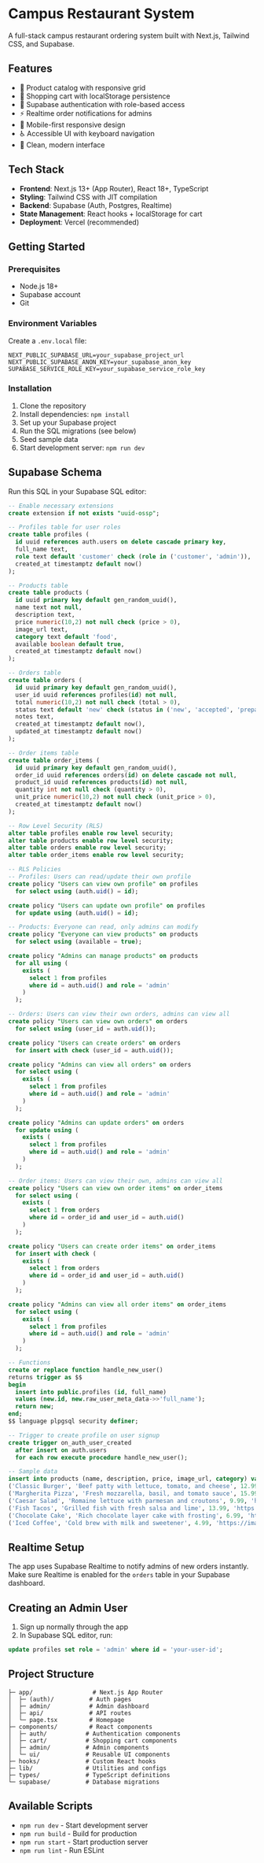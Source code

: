 # Campus Restaurant System

A full-stack campus restaurant ordering system built with Next.js, Tailwind CSS, and Supabase.

## Features

- 🍕 Product catalog with responsive grid
- 🛒 Shopping cart with localStorage persistence  
- 🔐 Supabase authentication with role-based access
- ⚡ Realtime order notifications for admins
- 📱 Mobile-first responsive design
- ♿ Accessible UI with keyboard navigation
- 🎨 Clean, modern interface

## Tech Stack

- **Frontend**: Next.js 13+ (App Router), React 18+, TypeScript
- **Styling**: Tailwind CSS with JIT compilation
- **Backend**: Supabase (Auth, Postgres, Realtime)
- **State Management**: React hooks + localStorage for cart
- **Deployment**: Vercel (recommended)

## Getting Started

### Prerequisites

- Node.js 18+
- Supabase account
- Git

### Environment Variables

Create a `.env.local` file:

```env
NEXT_PUBLIC_SUPABASE_URL=your_supabase_project_url
NEXT_PUBLIC_SUPABASE_ANON_KEY=your_supabase_anon_key
SUPABASE_SERVICE_ROLE_KEY=your_supabase_service_role_key
```

### Installation

1. Clone the repository
2. Install dependencies: `npm install`
3. Set up your Supabase project
4. Run the SQL migrations (see below)
5. Seed sample data
6. Start development server: `npm run dev`

## Supabase Schema

Run this SQL in your Supabase SQL editor:

```sql
-- Enable necessary extensions
create extension if not exists "uuid-ossp";

-- Profiles table for user roles
create table profiles (
  id uuid references auth.users on delete cascade primary key,
  full_name text,
  role text default 'customer' check (role in ('customer', 'admin')),
  created_at timestamptz default now()
);

-- Products table
create table products (
  id uuid primary key default gen_random_uuid(),
  name text not null,
  description text,
  price numeric(10,2) not null check (price > 0),
  image_url text,
  category text default 'food',
  available boolean default true,
  created_at timestamptz default now()
);

-- Orders table
create table orders (
  id uuid primary key default gen_random_uuid(),
  user_id uuid references profiles(id) not null,
  total numeric(10,2) not null check (total > 0),
  status text default 'new' check (status in ('new', 'accepted', 'preparing', 'completed', 'cancelled')),
  notes text,
  created_at timestamptz default now(),
  updated_at timestamptz default now()
);

-- Order items table
create table order_items (
  id uuid primary key default gen_random_uuid(),
  order_id uuid references orders(id) on delete cascade not null,
  product_id uuid references products(id) not null,
  quantity int not null check (quantity > 0),
  unit_price numeric(10,2) not null check (unit_price > 0),
  created_at timestamptz default now()
);

-- Row Level Security (RLS)
alter table profiles enable row level security;
alter table products enable row level security;
alter table orders enable row level security;
alter table order_items enable row level security;

-- RLS Policies
-- Profiles: Users can read/update their own profile
create policy "Users can view own profile" on profiles
  for select using (auth.uid() = id);

create policy "Users can update own profile" on profiles
  for update using (auth.uid() = id);

-- Products: Everyone can read, only admins can modify
create policy "Everyone can view products" on products
  for select using (available = true);

create policy "Admins can manage products" on products
  for all using (
    exists (
      select 1 from profiles 
      where id = auth.uid() and role = 'admin'
    )
  );

-- Orders: Users can view their own orders, admins can view all
create policy "Users can view own orders" on orders
  for select using (user_id = auth.uid());

create policy "Users can create orders" on orders
  for insert with check (user_id = auth.uid());

create policy "Admins can view all orders" on orders
  for select using (
    exists (
      select 1 from profiles 
      where id = auth.uid() and role = 'admin'
    )
  );

create policy "Admins can update orders" on orders
  for update using (
    exists (
      select 1 from profiles 
      where id = auth.uid() and role = 'admin'
    )
  );

-- Order items: Users can view their own, admins can view all
create policy "Users can view own order items" on order_items
  for select using (
    exists (
      select 1 from orders 
      where id = order_id and user_id = auth.uid()
    )
  );

create policy "Users can create order items" on order_items
  for insert with check (
    exists (
      select 1 from orders 
      where id = order_id and user_id = auth.uid()
    )
  );

create policy "Admins can view all order items" on order_items
  for select using (
    exists (
      select 1 from profiles 
      where id = auth.uid() and role = 'admin'
    )
  );

-- Functions
create or replace function handle_new_user()
returns trigger as $$
begin
  insert into public.profiles (id, full_name)
  values (new.id, new.raw_user_meta_data->>'full_name');
  return new;
end;
$$ language plpgsql security definer;

-- Trigger to create profile on user signup
create trigger on_auth_user_created
  after insert on auth.users
  for each row execute procedure handle_new_user();

-- Sample data
insert into products (name, description, price, image_url, category) values
('Classic Burger', 'Beef patty with lettuce, tomato, and cheese', 12.99, 'https://images.pexels.com/photos/1639557/pexels-photo-1639557.jpeg', 'mains'),
('Margherita Pizza', 'Fresh mozzarella, basil, and tomato sauce', 15.99, 'https://images.pexels.com/photos/315755/pexels-photo-315755.jpeg', 'mains'),
('Caesar Salad', 'Romaine lettuce with parmesan and croutons', 9.99, 'https://images.pexels.com/photos/1211887/pexels-photo-1211887.jpeg', 'salads'),
('Fish Tacos', 'Grilled fish with fresh salsa and lime', 13.99, 'https://images.pexels.com/photos/4958792/pexels-photo-4958792.jpeg', 'mains'),
('Chocolate Cake', 'Rich chocolate layer cake with frosting', 6.99, 'https://images.pexels.com/photos/291528/pexels-photo-291528.jpeg', 'desserts'),
('Iced Coffee', 'Cold brew with milk and sweetener', 4.99, 'https://images.pexels.com/photos/302899/pexels-photo-302899.jpeg', 'beverages');
```

## Realtime Setup

The app uses Supabase Realtime to notify admins of new orders instantly. Make sure Realtime is enabled for the `orders` table in your Supabase dashboard.

## Creating an Admin User

1. Sign up normally through the app
2. In Supabase SQL editor, run:
```sql
update profiles set role = 'admin' where id = 'your-user-id';
```

## Project Structure

```
├─ app/                 # Next.js App Router
│  ├─ (auth)/          # Auth pages
│  ├─ admin/           # Admin dashboard
│  ├─ api/             # API routes
│  └─ page.tsx         # Homepage
├─ components/         # React components
│  ├─ auth/           # Authentication components
│  ├─ cart/           # Shopping cart components
│  ├─ admin/          # Admin components
│  └─ ui/             # Reusable UI components
├─ hooks/             # Custom React hooks
├─ lib/               # Utilities and configs
├─ types/             # TypeScript definitions
└─ supabase/          # Database migrations
```

## Available Scripts

- `npm run dev` - Start development server
- `npm run build` - Build for production
- `npm run start` - Start production server
- `npm run lint` - Run ESLint